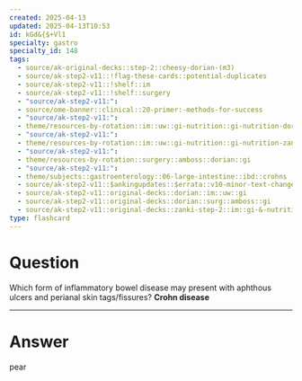 ```yaml
---
created: 2025-04-13
updated: 2025-04-13T10:53
id: kGd&{$+Vl1
specialty: gastro
specialty_id: 148
tags:
  - source/ak-original-decks::step-2::cheesy-dorian-(m3)
  - source/ak-step2-v11::!flag-these-cards::potential-duplicates
  - source/ak-step2-v11::!shelf::im
  - source/ak-step2-v11::!shelf::surgery
  - "source/ak-step2-v11:": 
  - source/ome-banner::clinical::20-primer:-methods-for-success
  - "source/ak-step2-v11:": 
  - theme/resources-by-rotation::im::uw::gi-nutrition::gi-nutrition-dorian
  - "source/ak-step2-v11:": 
  - theme/resources-by-rotation::im::uw::gi-nutrition::gi-nutrition-zanki
  - "source/ak-step2-v11:": 
  - theme/resources-by-rotation::surgery::amboss::dorian::gi
  - "source/ak-step2-v11:": 
  - theme/subjects::gastroenterology::06-large-intestine::ibd::crohns
  - source/ak-step2-v11::$ankingupdates::$errata::v10-minor-text-changes
  - source/ak-step2-v11::original-decks::dorian::im::uw::gi
  - source/ak-step2-v11::original-decks::dorian::surg::amboss::gi
  - source/ak-step2-v11::original-decks::zanki-step-2::im::gi-&-nutrition"
type: flashcard
---
```


# Question
Which form of inflammatory bowel disease may present with aphthous ulcers and perianal skin tags/fissures?   **Crohn disease**

---

# Answer
pear